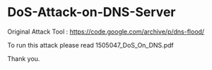 # DoS-Attack-on-DNS-Server

Original Attack Tool : https://code.google.com/archive/p/dns-flood/

To run this attack please read 1505047_DoS_On_DNS.pdf

Thank you.
